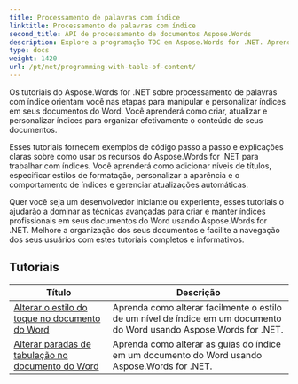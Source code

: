 ```yaml
---
title: Processamento de palavras com índice
linktitle: Processamento de palavras com índice
second_title: API de processamento de documentos Aspose.Words
description: Explore a programação TOC em Aspose.Words for .NET. Aprenda como criar e manipular índices em seus documentos do Word com tutoriais passo a passo e exemplos de código C#.
type: docs
weight: 1420
url: /pt/net/programming-with-table-of-content/
---
```

Os tutoriais do Aspose.Words for .NET sobre processamento de palavras com índice orientam você nas etapas para manipular e personalizar índices em seus documentos do Word. Você aprenderá como criar, atualizar e personalizar índices para organizar efetivamente o conteúdo de seus documentos.

Esses tutoriais fornecem exemplos de código passo a passo e explicações claras sobre como usar os recursos do Aspose.Words for .NET para trabalhar com índices. Você aprenderá como adicionar níveis de títulos, especificar estilos de formatação, personalizar a aparência e o comportamento de índices e gerenciar atualizações automáticas.

Quer você seja um desenvolvedor iniciante ou experiente, esses tutoriais o ajudarão a dominar as técnicas avançadas para criar e manter índices profissionais em seus documentos do Word usando Aspose.Words for .NET. Melhore a organização dos seus documentos e facilite a navegação dos seus usuários com estes tutoriais completos e informativos.

 ## Tutoriais
| Título | Descrição |
| --- | --- |
| [Alterar o estilo do toque no documento do Word](./change-style-of-toc-level/) | Aprenda como alterar facilmente o estilo de um nível de índice em um documento do Word usando Aspose.Words for .NET. |
| [Alterar paradas de tabulação no documento do Word](./change-toc-tab-stops/) | Aprenda como alterar as guias do índice em um documento do Word usando Aspose.Words for .NET. |